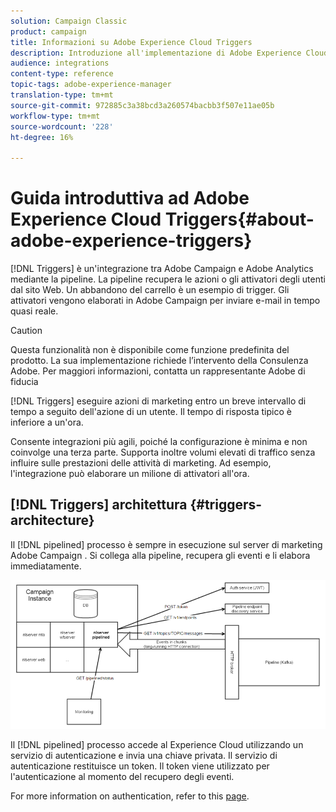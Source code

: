 ```yaml
---
solution: Campaign Classic
product: campaign
title: Informazioni su Adobe Experience Cloud Triggers
description: Introduzione all'implementazione di Adobe Experience Cloud Triggers
audience: integrations
content-type: reference
topic-tags: adobe-experience-manager
translation-type: tm+mt
source-git-commit: 972885c3a38bcd3a260574bacbb3f507e11ae05b
workflow-type: tm+mt
source-wordcount: '228'
ht-degree: 16%

---
```



# Guida introduttiva ad Adobe Experience Cloud Triggers{#about-adobe-experience-triggers}

[!DNL Triggers] è un&#39;integrazione tra  Adobe Campaign e  Adobe Analytics mediante la pipeline. La pipeline recupera le azioni o gli attivatori degli utenti dal sito Web. Un abbandono del carrello è un esempio di trigger. Gli attivatori vengono elaborati in  Adobe Campaign per inviare e-mail in tempo quasi reale.

>[!CAUTION]
>
>Questa funzionalità non è disponibile come funzione predefinita del prodotto. La sua implementazione richiede l’intervento della Consulenza Adobe. Per maggiori informazioni, contatta un rappresentante Adobe di fiducia

[!DNL Triggers] eseguire azioni di marketing entro un breve intervallo di tempo a seguito dell&#39;azione di un utente. Il tempo di risposta tipico è inferiore a un&#39;ora.

Consente integrazioni più agili, poiché la configurazione è minima e non coinvolge una terza parte.
Supporta inoltre volumi elevati di traffico senza influire sulle prestazioni delle attività di marketing. Ad esempio, l&#39;integrazione può elaborare un milione di attivatori all&#39;ora.

## [!DNL Triggers] architettura {#triggers-architecture}

Il [!DNL pipelined] processo è sempre in esecuzione sul server di marketing Adobe Campaign . Si collega alla pipeline, recupera gli eventi e li elabora immediatamente.

![](assets/triggers_2.png)

Il [!DNL pipelined] processo accede al Experience Cloud  utilizzando un servizio di autenticazione e invia una chiave privata. Il servizio di autenticazione restituisce un token. Il token viene utilizzato per l&#39;autenticazione al momento del recupero degli eventi.

For more information on authentication, refer to this [page](../../integrations/using/configuring-adobe-io.md).
